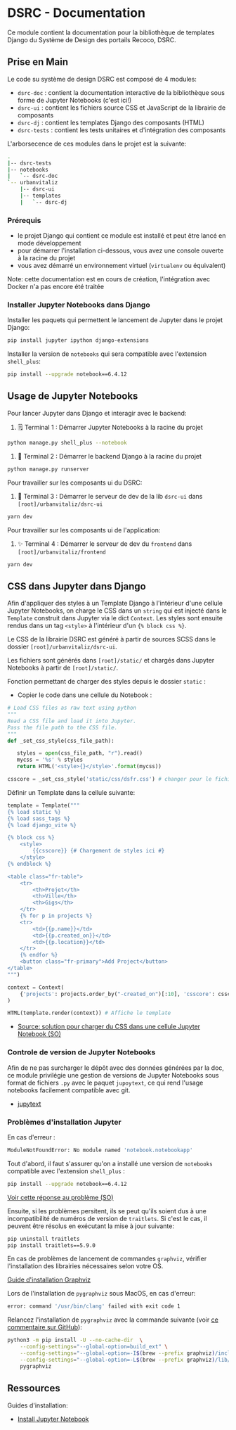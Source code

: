 # DSRC - Documentation

Ce module contient la documentation pour la bibliothèque de templates Django du Système de Design des portails Recoco, DSRC.

## Prise en Main

Le code su système de design DSRC est composé de 4 modules:

- `dsrc-doc` : contient la documentation interactive de la bibliothèque sous forme de Jupyter Notebooks (c'est ici!)
- `dsrc-ui` : contient les fichiers source CSS et JavaScript de la librairie de composants
- `dsrc-dj` : contient les templates Django des composants (HTML)
- `dsrc-tests` : contient les tests unitaires et d'intégration des composants

L'arborsecence de ces modules dans le projet est la suivante:

```sh
.
|-- dsrc-tests
|-- notebooks
|   `-- dsrc-doc
`-- urbanvitaliz
    |-- dsrc-ui
    |-- templates
    |   `-- dsrc-dj
```

### Prérequis

- le projet Django qui contient ce module est installé et peut être lancé en mode développement
- pour démarrer l'installation ci-dessous, vous avez une console ouverte à la racine du projet
- vous avez démarré un environnement virtuel (`virtualenv` ou équivalent)

Note: cette documentation est en cours de création, l'intégration avec Docker n'a pas encore été traitée

### Installer Jupyter Notebooks dans Django

Installer les paquets qui permettent le lancement de Jupyter dans le projet Django:

```sh
pip install jupyter ipython django-extensions
```

Installer la version de `notebooks` qui sera compatible avec l'extension `shell_plus`:

```sh
pip install --upgrade notebook==6.4.12
```

## Usage de Jupyter Notebooks

Pour lancer Jupyter dans Django et interagir avec le backend:

1. 🗒️ Terminal 1 : Démarrer Jupyter Notebooks à la racine du projet

```sh
python manage.py shell_plus --notebook
```

1. 🐍 Terminal 2 : Démarrer le backend Django à la racine du projet

```sh
python manage.py runserver
```

Pour travailler sur les composants ui du DSRC:

1. 🎨 Terminal 3 : Démarrer le serveur de dev de la lib `dsrc-ui` dans `[root]/urbanvitaliz/dsrc-ui`

```sh
yarn dev
```

Pour travailler sur les composants ui de l'application:

1. ✨ Terminal 4 : Démarrer le serveur de dev du `frontend` dans `[root]/urbanvitaliz/frontend`

```sh
yarn dev
```

## CSS dans Jupyter dans Django

Afin d'appliquer des styles à un Template Django à l'intérieur d'une cellule Jupyter Notebooks, on charge le CSS dans un `string` qui est injecté dans le `Template` construit dans Jupyter via le dict `Context`. Les styles sont ensuite rendus dans un tag `<style>` à l'intérieur d'un `{% block css %}`.

Le CSS de la librairie DSRC est généré à partir de sources SCSS dans le dossier `[root]/urbanvitaliz/dsrc-ui`.

Les fichiers sont générés dans `[root]/static/` et chargés dans Jupyter Notebooks à partir de `[root]/static/`.

Fonction permettant de charger des styles depuis le dossier `static` :

- Copier le code dans une cellule du Notebook :

```python
# Load CSS files as raw text using python
"""
Read a CSS file and load it into Jupyter.
Pass the file path to the CSS file.
"""
def _set_css_style(css_file_path):

   styles = open(css_file_path, "r").read()
   mycss = '%s' % styles
   return HTML('<style>{}</style>'.format(mycss))

csscore = _set_css_style('static/css/dsfr.css') # changer pour le fichier de style souhaité
```

Définir un Template dans la cellule suivante:

```python
template = Template("""
{% load static %}
{% load sass_tags %}
{% load django_vite %}

{% block css %}
    <style>
        {{csscore}} {# Chargement de styles ici #}
    </style>
{% endblock %}

<table class="fr-table">
    <tr>
        <th>Projet</th>
        <th>Ville</th>
        <th>Gigs</th>
    </tr>
    {% for p in projects %}
    <tr>
        <td>{{p.name}}</td>
        <td>{{p.created_on}}</td>
        <td>{{p.location}}</td>
    </tr>
    {% endfor %}
    <button class="fr-primary">Add Project</button>
</table>
""")

context = Context(
    {'projects': projects.order_by("-created_on")[:10], 'csscore': csscore.data } # On passe les styles, contenus dans `data`
)

HTML(template.render(context)) # Affiche le template
```

- [Source: solution pour charger du CSS dans une cellule Jupyter Notebook (SO)](https://stackoverflow.com/questions/32156248/how-do-i-set-custom-css-for-my-ipython-ihaskell-jupyter-notebook)

### Controle de version de Jupyter Notebooks

Afin de ne pas surcharger le dépôt avec des données générées par la doc, ce module privilégie une gestion de versions de Jupyter Notebooks sous format de fichiers `.py` avec le paquet `jupoytext`, ce qui rend l'usage notebooks facilement compatible avec git.

- [jupytext](https://jupytext.readthedocs.io/en/latest/)

### Problèmes d'installation Jupyter

En cas d'erreur :

```sh
ModuleNotFoundError: No module named 'notebook.notebookapp'
```

Tout d'abord, il faut s'assurer qu'on a installé une version de `notebooks` compatible avec l'extension `shell_plus` :

```sh
pip install --upgrade notebook==6.4.12
```

[Voir cette réponse au problème (SO)](https://stackoverflow.com/questions/76893872/modulenotfounderror-no-module-named-notebook-base-when-installing-nbextension)

Ensuite, si les problèmes persitent, ils se peut qu'ils soient dus à une incompatibilité de numéros de version de `traitlets`. Si c'est le cas, il peuvent être résolus en exécutant la mise à jour suivante:

```sh
pip uninstall traitlets
pip install traitlets==5.9.0
```

En cas de problèmes de lancement de commandes `graphviz`, vérifier l'installation des librairies nécessaires selon votre OS.

[Guide d'installation Graphviz](https://pygraphviz.github.io/documentation/stable/install.html)

Lors de l'installation de `pygraphviz` sous MacOS, en cas d'erreur:

```sh
error: command '/usr/bin/clang' failed with exit code 1
```

Relancez l'installation de `pygraphviz` avec la commande suivante (voir [ce commentaire sur GitHub](https://github.com/pygraphviz/pygraphviz/issues/398#issuecomment-1531236926)):

```sh
python3 -m pip install -U --no-cache-dir  \
    --config-settings="--global-option=build_ext" \
    --config-settings="--global-option=-I$(brew --prefix graphviz)/include/" \
    --config-settings="--global-option=-L$(brew --prefix graphviz)/lib/" \
    pygraphviz
```

## Ressources

Guides d'installation:

- [Install Jupyter Notebook](https://github.com/jupyter/notebook)
